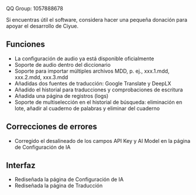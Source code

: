 QQ Group: 1057888678

Si encuentras útil el software, considera hacer una pequeña donación para apoyar el desarrollo de Ciyue.

## Funciones

* La configuración de audio ya está disponible oficialmente
* Soporte de audio dentro del diccionario
* Soporte para importar múltiples archivos MDD, p. ej., xxx.1.mdd, xxx.2.mdd, xxx.3.mdd
* Añadidas dos fuentes de traducción: Google Translate y DeepLX
* Añadido el historial para traducciones y comprobaciones de escritura
* Añadida una página de registros (logs)
* Soporte de multiselección en el historial de búsqueda: eliminación en lote, añadir al cuaderno de palabras y eliminar del cuaderno

## Correcciones de errores

* Corregido el desalineado de los campos API Key y AI Model en la página de Configuración de IA

## Interfaz

* Rediseñada la página de Configuración de IA
* Rediseñada la página de Traducción
